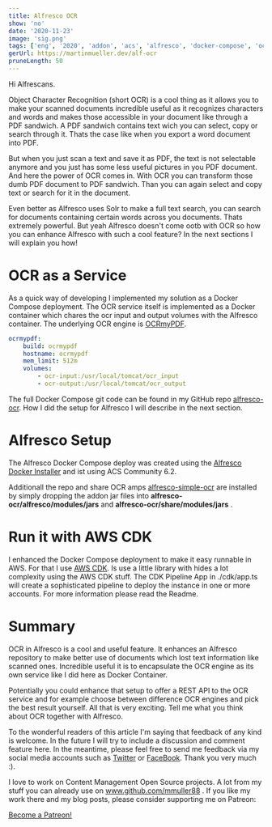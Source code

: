 ```yaml
---
title: Alfresco OCR
show: 'no'
date: '2020-11-23'
image: 'sig.png'
tags: ['eng', '2020', 'addon', 'acs', 'alfresco', 'docker-compose', 'ocr', 'nofeed']
gerUrl: https://martinmueller.dev/alf-ocr
pruneLength: 50
---
```


Hi Alfrescans.

Object Character Recognition (short OCR) is a cool thing as it allows you to make your scanned documents incredible useful as it recognizes characters and words and makes those accessible in your document like through a PDF sandwich. A PDF sandwich contains text wich you can select, copy or search through it. Thats the case like when you export a word document into PDF.

But when you just scan a text and save it as PDF, the text is not selectable anymore and you just has some less useful pictures in you PDF document. And here the power of OCR comes in. With OCR you can transform those dumb PDF document to PDF sandwich. Than you can again select and copy text or search for it in the document.

Even better as Alfresco uses Solr to make a full text search, you can search for documents containing certain words across you documents. Thats extremely powerful. But yeah Alfresco doesn't come ootb with OCR so how you can enhance Alfresco with such a cool feature? In the next sections I will explain you how!

# OCR as a Service
As a quick way of developing I implemented my solution as a Docker Compose deployment. The OCR service itself is implemented as a Docker container which chares the ocr input and output volumes with the Alfresco container. The underlying OCR engine is [OCRmyPDF](https://github.com/jbarlow83/OCRmyPDF).

```YAML
ocrmypdf:
    build: ocrmypdf
    hostname: ocrmypdf
    mem_limit: 512m
    volumes:
        - ocr-input:/usr/local/tomcat/ocr_input
        - ocr-output:/usr/local/tomcat/ocr_output
```

The full Docker Compose git code can be found in my GitHub repo [alfresco-ocr](https://github.com/mmuller88/alfresco-ocr). How I did the setup for Alfresco I will describe in the next section.

# Alfresco Setup
The Alfresco Docker Compose deploy was created using the [Alfresco Docker Installer](https://github.com/Alfresco/alfresco-docker-installer) and ist using ACS Community 6.2.

Additionall the repo and share OCR amps [alfresco-simple-ocr](https://github.com/keensoft/alfresco-simple-ocr) are installed by simply dropping the addon jar files into **alfresco-ocr/alfresco/modules/jars** and **alfresco-ocr/share/modules/jars** .

# Run it with AWS CDK
I enhanced the Docker Compose deployment to make it easy runnable in AWS. For that I use [AWS CDK](https://github.com/aws/aws-cdk). Is use a little library with hides a lot complexity using the AWS CDK stuff. The CDK Pipeline App in ./cdk/app.ts will create a sophisticated pipeline to deploy the instance in one or more accounts. For more information please read the Readme.

# Summary
OCR in Alfresco is a cool and useful feature. It enhances an Alfresco repository to make better use of documents which lost text information like scanned ones. Incredible useful it is to encapsulate the OCR engine as its own service like I did here as Docker Container. 

Potentially you could enhance that setup to offer a REST API to the OCR service and for example choose between difference OCR engines and pick the best result yourself. All that is very exciting. Tell me what you think about OCR together with Alfresco.

To the wonderful readers of this article I'm saying that feedback of any kind is welcome. In the future I will try to include a discussion and comment feature here. In the meantime, please feel free to send me feedback via my social media accounts such as [Twitter](https://twitter.com/MartinMueller_) or [FaceBook](https://www.facebook.com/martin.muller.10485). Thank you very much :).

I love to work on Content Management Open Source projects. A lot from my stuff you can already use on www.github.com/mmuller88 . If you like my work there and my blog posts, please consider supporting me on Patreon:

<a href="https://www.patreon.com/bePatron?u=29010217" data-patreon-widget-type="become-patron-button">Become a Patreon!</a><script async src="https://c6.patreon.com/becomePatronButton.bundle.js"></script>